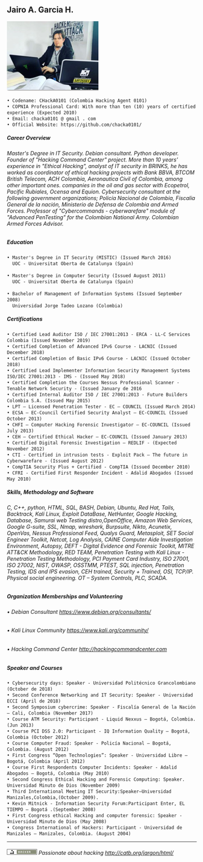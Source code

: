 ## Jairo A. Garcia H.

![Alt Text](https://github.com/chacka0101/Repository_CHackA0101/blob/master/Jairo_A_Garcia_H.jpg?raw=true)
```
• Codename: CHackA0101 (Colombia Hacking Agent 0101)
• COPNIA Professional Card: With more than ten (10) years of certified experience (Expected 2010)
• Email: chacka0101 @ gmail . com
• Official Website: https://github.com/chacka0101/
```
##### Career Overview 
###### Master's Degree in IT Security. Debian consultant. Python developer. Founder of "Hacking Command Center" project. More than 10 years’ experience in "Ethical Hacking", analyst of IT security in BRINKS, he has worked as coordinator of ethical hacking projects with Bank BBVA, BTCOM British Telecom, ACH Colombia, Aeronautica Civil of Colombia, among other important ones. companies in the oil and gas sector with Ecopetrol, Pacific Rubiales, Ocensa and Equion. Cybersecurity consultant at the following government organizations; Policía Nacional de Colombia, Fiscalia General de la nación, Ministerio de Defensa de Colombia and Armed Forces. Professor of "Cybercommands - cyberwarefare" module of "Advanced PenTesting" for the Colombian National Army. Colombian Armed Forces Advisor.

##### Education
```
• Master's Degree in IT Security (MISTIC) (Issued March 2016)
  UOC - Universitat Oberta de Catalunya (Spain)
        
• Master's Degree in Computer Security (Issued August 2011)
  UOC - Universitat Oberta de Catalunya (Spain)
        
• Bachelor of Management of Information Systems (Issued September 2008)
  Universidad Jorge Tadeo Lozano (Colombia)
```
##### Certifications
```
• Certified Lead Auditor ISO / IEC 27001:2013 - ERCA - LL-C Services Colombia (Issued November 2019)
• Certified Completion of Advanced IPv6 Course - LACNIC (Issued December 2018)
• Certified Completion of Basic IPv6 Course - LACNIC (Issued October 2018)
• Certified Lead Implementer Information Security Management Systems ISO/IEC 27001:2013 - IMS - (Issued May 2018)
• Certified Completion the Courses Nessus Professional Scanner - Tenable Network Security - (Issued January de 2016
• Certified Internal Auditor ISO / IEC 27001:2013 - Future Builders Colombia S.A. (Issued May 2015)
• LPT – Licensed Penetration Tester - EC – COUNCIL (Issued March 2014)
• ECSA – EC-Council Certified Security Analyst – EC-COUNCIL (Issued October 2013)
• CHFI – Computer Hacking Forensic Investigator – EC-COUNCIL (Issued July 2013)
• CEH – Certified Ethical Hacker – EC-COUNCIL (Issued January 2013)
• Certified Digital Forensic Investigation – REDLIF - (Expected November 2012)
• CTI - Certified in intrusion tests - Exploit Pack – The future in Cyberwarefare - (Issued August 2012)
• CompTIA Security Plus + Certified - CompTIA (Issued December 2010)
• CFRI - Certified First Responder Incident - Adalid Abogados (Issued May 2010)
```
##### Skills, Methodology and Software
###### C, C++, python, HTML, SQL, BASH, Debian, Ubuntu, Red Hat, Tails, Backtrack, Kali Linux, Exploit DataBase, NetHunter, Google Hacking, Database, Samurai web Testing distro,OpenOffice, Amazon Web Services, Google G-suite, SSL, Nmap, wireshark, Burpsuite, Nikto, Acunetix, OpenVas, Nessus Professional Feed, Qualys Guard, Metasploit, SET Social Engineer Toolkit, Netcat, Log Analysis, CAINE Computer Aide Investigation Environment, Autopsy, DEFT - Digital Evidence and Forensic Toolkit, MITRE ATT&CK Methodology, RED TEAM, Penetration Testing with Kali Linux - Penetration Testing Methodology, PCI Payment Card Industry, ISO 27001, ISO 27002, NIST, OWASP, OSSTMM, PTEST, SQL injection, Penetration Testing, IDS and IPS evasion, CEH trained, Security + Trained, OSI, TCP/IP. Physical social engineering. OT – System Controls, PLC, SCADA.

##### Organization Memberships and Volunteering
###### •	Debian Consultant                       https://www.debian.org/consultants/
###### •	Kali Linux Community                    https://www.kali.org/community/
###### •	Hacking Command Center                  http://hackingcommandcenter.com

##### Speaker and Courses
```
• Cybersecurity days: Speaker - Universidad Politécnico Grancolombiano (October de 2018) 
• Second Conference Networking and IT Security: Speaker - Universidad ECCI (April de 2018) 
• Second Symposium cybercrime: Speaker - Fiscalía General de la Nación – Cali, Colombia (November 2017)
• Course ATM Security: Participant - Liquid Nexxus – Bogotá, Colombia. (Jun 2013)
• Course PCI DSS 2.0: Participant - IQ Information Quality – Bogotá, Colombia (October 2012)
• Course Computer Fraud: Speaker - Policía Nacional – Bogotá, Colombia. (August 2012)
• First Congress “Open Technologies”: Speaker - Universidad Libre – Bogotá, Colombia (April 2012)
• Course First Respondents Computer Incidents: Speaker - Adalid Abogados – Bogotá, Colombia (May 2010)
• Second Congress Ethical Hacking and Forensic Computing: Speaker. Universidad Minuto de Dios (November 2009) 
• Third International Meeting IT Security:Speaker–Universidad Manizales,Colombia,(October 2009).
• Kevin Mitnick - Information Security Forum:Participant Enter, EL TIEMPO – Bogotá .(September 2008) 
• First Congress ethical Hacking and computer forensic: Speaker - Universidad Minuto de Dios (May 2008)
• Congress International of Hackers: Participant - Universidad de Manizales – Manizales, Colombia. (August 2004)
```
---

###### ![Alt Text](https://github.com/chacka0101/Repository_CHackA0101/blob/master/hacker.png) Passionate about hacking    http://catb.org/jargon/html/ 
